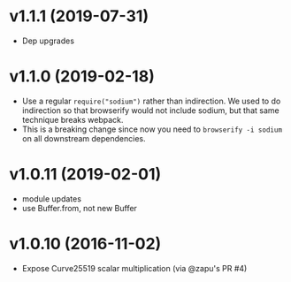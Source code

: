 # v1.1.1 (2019-07-31)

- Dep upgrades

# v1.1.0 (2019-02-18)

- Use a regular `require("sodium")` rather than indirection. We used to do indirection so that browserify would not include sodium, but that same technique breaks webpack.
- This is a breaking change since now you need to `browserify -i sodium` on all downstream dependencies. 

# v1.0.11 (2019-02-01)

- module updates
- use Buffer.from, not new Buffer


# v1.0.10 (2016-11-02)

- Expose Curve25519 scalar multiplication (via @zapu's PR #4)
